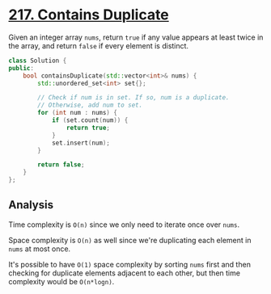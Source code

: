 # [217. Contains Duplicate](https://leetcode.com/problems/contains-duplicate)

Given an integer array `nums`, return `true` if any value appears at least twice
in the array, and return `false` if every element is distinct.

```c++
class Solution {
public:
    bool containsDuplicate(std::vector<int>& nums) {
        std::unordered_set<int> set{};

        // Check if num is in set. If so, num is a duplicate.
        // Otherwise, add num to set.
        for (int num : nums) {
            if (set.count(num)) {
                return true;
            }
            set.insert(num);
        }

        return false;
    }
};
```

## Analysis

Time complexity is `O(n)` since we only need to iterate once over `nums`.

Space complexity is `O(n)` as well since we're duplicating each element in
`nums` at most once.

It's possible to have `O(1)` space complexity by sorting `nums` first and then
checking for duplicate elements adjacent to each other, but then time complexity
would be `O(n*logn)`.

